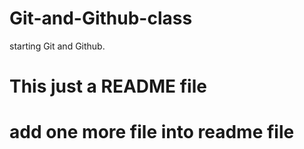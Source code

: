 # Git-and-Github-class
starting Git and Github.
# This just a README file


# add one more file into readme file